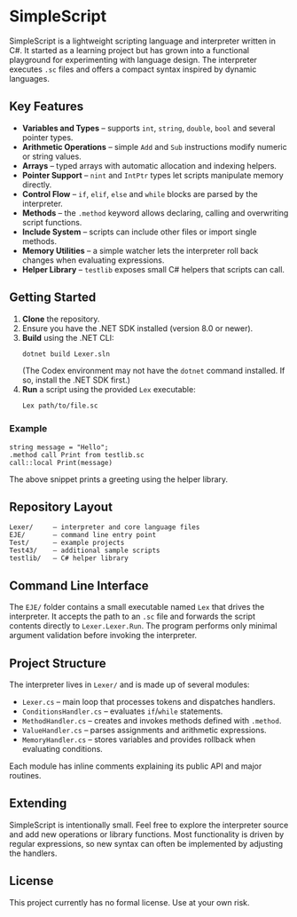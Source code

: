 # SimpleScript

SimpleScript is a lightweight scripting language and interpreter written in C#. It started as a learning project but has grown into a functional playground for experimenting with language design. The interpreter executes `.sc` files and offers a compact syntax inspired by dynamic languages.

## Key Features

- **Variables and Types** – supports `int`, `string`, `double`, `bool` and several pointer types.
- **Arithmetic Operations** – simple `Add` and `Sub` instructions modify numeric or string values.
- **Arrays** – typed arrays with automatic allocation and indexing helpers.
- **Pointer Support** – `nint` and `IntPtr` types let scripts manipulate memory directly.
- **Control Flow** – `if`, `elif`, `else` and `while` blocks are parsed by the interpreter.
- **Methods** – the `.method` keyword allows declaring, calling and overwriting script functions.
- **Include System** – scripts can include other files or import single methods.
- **Memory Utilities** – a simple watcher lets the interpreter roll back changes when evaluating expressions.
- **Helper Library** – `testlib` exposes small C# helpers that scripts can call.

## Getting Started

1. **Clone** the repository.
2. Ensure you have the .NET SDK installed (version 8.0 or newer).
3. **Build** using the .NET CLI:
   ```bash
   dotnet build Lexer.sln
   ```
   (The Codex environment may not have the `dotnet` command installed. If so, install the .NET SDK first.)
4. **Run** a script using the provided `Lex` executable:
   ```bash
   Lex path/to/file.sc
   ```

### Example

```text
string message = "Hello";
.method call Print from testlib.sc
call::local Print(message)
```

The above snippet prints a greeting using the helper library.

## Repository Layout

```
Lexer/     – interpreter and core language files
EJE/       – command line entry point
Test/      – example projects
Test43/    – additional sample scripts
testlib/   – C# helper library
```

## Command Line Interface

The `EJE/` folder contains a small executable named `Lex` that drives the interpreter.
It accepts the path to an `.sc` file and forwards the script contents directly to `Lexer.Lexer.Run`.
The program performs only minimal argument validation before invoking the interpreter.

## Project Structure

The interpreter lives in `Lexer/` and is made up of several modules:

- `Lexer.cs` – main loop that processes tokens and dispatches handlers.
- `ConditionsHandler.cs` – evaluates `if`/`while` statements.
- `MethodHandler.cs` – creates and invokes methods defined with `.method`.
- `ValueHandler.cs` – parses assignments and arithmetic expressions.
- `MemoryHandler.cs` – stores variables and provides rollback when evaluating conditions.

Each module has inline comments explaining its public API and major routines.

## Extending

SimpleScript is intentionally small. Feel free to explore the interpreter source and add new operations or library functions. Most functionality is driven by regular expressions, so new syntax can often be implemented by adjusting the handlers.

## License

This project currently has no formal license. Use at your own risk.
